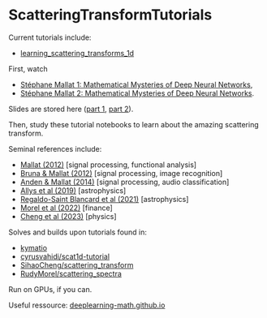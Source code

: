 # ScatteringTransformTutorials

Current tutorials include:

- [learning_scattering_transforms_1d](https://github.com/borisbolliet/ScatteringTransformTutorials/blob/main/learning_scattering_transforms_1d.ipynb)

First, watch

- [Stéphane Mallat 1: Mathematical Mysteries of Deep Neural Networks](https://www.youtube.com/watch?v=0wRItoujFTA),
- [Stéphane Mallat 2: Mathematical Mysteries of Deep Neural Networks](https://www.youtube.com/watch?v=kZkjb52zh5k).

Slides are stored here ([part 1](https://github.com/borisbolliet/ScatteringTransformTutorials/blob/main/CadixCours2016_partA.pdf), [part 2](https://github.com/borisbolliet/ScatteringTransformTutorials/blob/main/CadixCours2016_partB.pdf)).

Then, study these tutorial notebooks to learn about the amazing scattering transform.

Seminal references include:

- [Mallat (2012)](https://arxiv.org/abs/1101.2286) [signal processing, functional analysis]
- [Bruna & Mallat (2012)](https://arxiv.org/abs/1203.1513) [signal processing, image recognition]
- [Anden & Mallat (2014)](https://arxiv.org/pdf/1304.6763) [signal processing, audio classification]
- [Allys et al (2019)](https://arxiv.org/abs/1905.01372) [astrophysics]
- [Regaldo-Saint Blancard et al (2021)](https://arxiv.org/abs/2102.03160) [astrophysics]
- [Morel et al (2022)](https://arxiv.org/abs/2204.10177) [finance]
- [Cheng et al (2023)](https://arxiv.org/pdf/2306.17210) [physics]


Solves and builds upon tutorials found in:

- [kymatio](https://www.kymat.io)
- [cyrusvahidi/scat1d-tutorial](https://github.com/cyrusvahidi/scat1d-tutorial)
- [SihaoCheng/scattering_transform](https://github.com/SihaoCheng/scattering_transform)
- [RudyMorel/scattering_spectra](https://github.com/RudyMorel/scattering_spectra)

Run on GPUs, if you can. 

Useful ressource: [deeplearning-math.github.io](https://deeplearning-math.github.io)
